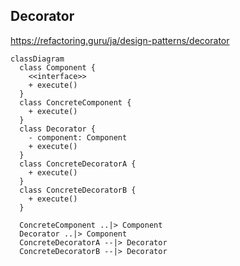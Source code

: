 ## Decorator

https://refactoring.guru/ja/design-patterns/decorator

```mermaid
classDiagram
  class Component {
    <<interface>>
    + execute()
  }
  class ConcreteComponent {
    + execute()
  }
  class Decorator {
    - component: Component
    + execute()
  }
  class ConcreteDecoratorA {
    + execute()
  }
  class ConcreteDecoratorB {
    + execute()
  }

  ConcreteComponent ..|> Component
  Decorator ..|> Component
  ConcreteDecoratorA --|> Decorator
  ConcreteDecoratorB --|> Decorator
```
